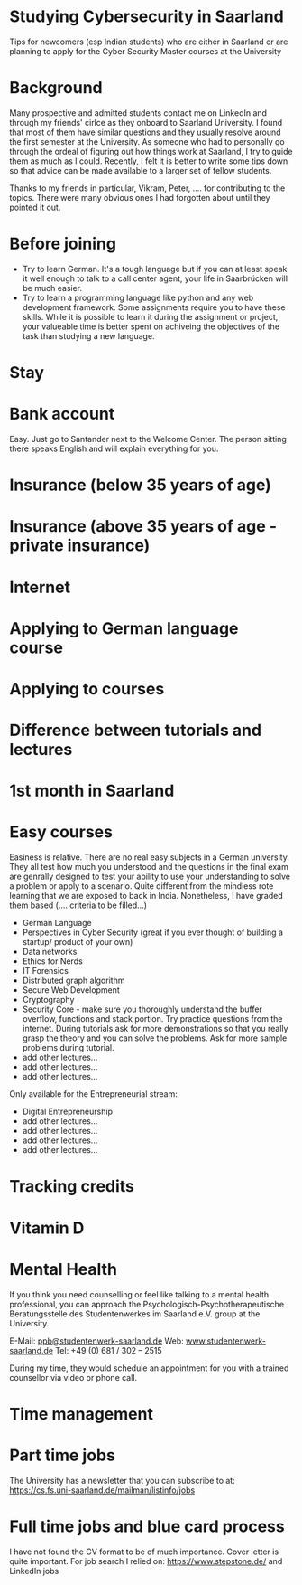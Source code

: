# Studying Cybersecurity in Saarland

Tips for newcomers (esp Indian students) who are either in Saarland or are planning to apply for the Cyber Security Master courses at the University 

# Background
Many prospective and admitted students contact me on LinkedIn and through my friends' cirlce as they onboard to Saarland University. I found that most of them have similar questions and they usually resolve around the first semester at the University. As someone who had to personally go through the ordeal of figuring out how things work at Saarland, I try to guide them as much as I could. Recently, I felt it is better to write some tips down so that advice can be made available to a larger set of fellow students. 

Thanks to my friends in particular, Vikram, Peter, .... for contributing to the topics. There were many obvious ones I had forgotten about until they pointed it out. 

# Before joining 
- Try to learn German. It's a tough language but if you can at least speak it well enough to talk to a call center agent, your life in Saarbrücken will be much easier. 
- Try to learn a programming language like python and any web development framework. Some assignments require you to have these skills. While it is possible to learn it during the assignment or project, your valueable time is better spent on achiveing the objectives of the task than studying a new language. 

# Stay

# Bank account 
Easy. Just go to Santander next to the Welcome Center. The person sitting there speaks English and will explain everything for you. 
# Insurance (below 35 years of age) 

# Insurance (above 35 years of age - private insurance) 


# Internet 

# Applying to German language course  


# Applying to courses 

# Difference between tutorials and lectures 

# 1st month in Saarland 

# Easy courses 
Easiness is relative. There are no real easy subjects in a German university. They all test how much you understood and the questions in the final exam are genrally designed to test your ability to use your understanding to solve a problem or apply to a scenario. Quite different from the mindless rote learning that we are exposed to back in India. Nonetheless, I have graded them based (.... criteria to be filled...) 

* German Language
* Perspectives in Cyber Security (great if you ever thought of building a startup/ product of your own) 
* Data networks 
* Ethics for Nerds 
* IT Forensics
* Distributed graph algorithm 
* Secure Web Development
* Cryptography 
* Security Core - make sure you thoroughly understand the buffer overflow, functions and stack portion. Try practice questions from the internet. During tutorials ask for more demonstrations so that you really grasp the theory and you can solve the problems. Ask for more sample problems during tutorial. 
* add other lectures... 
* add other lectures... 
* add other lectures... 

Only available for the Entrepreneurial stream: 

* Digital Entrepreneurship
* add other lectures... 
* add other lectures... 
* add other lectures... 
* add other lectures... 


# Tracking credits 

# Vitamin D 

# Mental Health 
If you think you need counselling or feel like talking to a mental health professional, you can approach the Psychologisch-Psychotherapeutische Beratungsstelle des Studentenwerkes im Saarland e.V. group at the University. 

E-Mail: ppb@studentenwerk-saarland.de
Web: www.studentenwerk-saarland.de
Tel: +49 (0) 681 / 302 – 2515

During my time, they would schedule an appointment for you with a trained counsellor via video or phone call.

# Time management 

# Part time jobs 
The University has a newsletter that you can subscribe to at: 
https://cs.fs.uni-saarland.de/mailman/listinfo/jobs


# Full time jobs and blue card process 

I have not found the CV format to be of much importance. Cover letter is quite important. For job search I relied on: 
https://www.stepstone.de/ and LinkedIn jobs 


